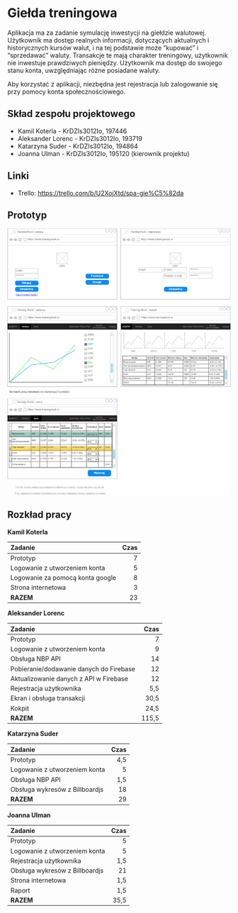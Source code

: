 # Giełda treningowa

Aplikacja ma za zadanie symulację inwestycji na giełdzie walutowej.
Użytkownik ma dostęp realnych informacji, dotyczących aktualnych i historycznych kursów walut, i na tej podstawie może “kupować” i “sprzedawać” waluty.
Transakcje te mają charakter treningowy, użytkownik nie inwestuje prawdziwych pieniędzy.
Użytkownik ma dostęp do swojego stanu konta, uwzględniając różne posiadane waluty.

Aby korzystać z aplikacji, niezbędna jest rejestracja lub zalogowanie się przy pomocy konta społecznościowego.

## Skład zespołu projektowego

- Kamil Koterla - KrDZIs3012Io, 197446
- Aleksander Lorenc - KrDZIs3012Io, 193719
- Katarzyna Suder - KrDZIs3012Io, 194864
- Joanna Ulman - KrDZIs3012Io, 195120 (kierownik projektu)

## Linki

- Trello: <https://trello.com/b/U2XojXtd/spa-gie%C5%82da>

## Prototyp

![Prototyp](https://github.com/uljot/SPA-Gielda/blob/master/src/images/SPA_prototyp.png?raw=true "Prototyp")

## Rozkład pracy

**Kamil Koterla**

| Zadanie  | Czas |
| :------------- |-------------:|
| Prototyp    | 7 |
| Logowanie z utworzeniem konta     | 5 |
| Logowanie za pomocą konta google   | 8  |
| Strona internetowa | 3  |
| **RAZEM** | 23  |

**Aleksander Lorenc**

| Zadanie  | Czas |
| :------------- |-------------:|
| Prototyp    | 7 |
| Logowanie z utworzeniem konta     | 9 |
| Obsługa NBP API | 14 |
| Pobieranie/dodawanie danych do Firebase  | 12 |
| Aktualizowanie danych z API w Firebase  | 12 |
| Rejestracja użytkownika | 5,5  |
| Ekran i obsługa transakcji | 30,5 |
| Kokpit | 24,5  |
| **RAZEM** | 115,5  |

**Katarzyna Suder**

| Zadanie  | Czas |
| :------------- |-------------:|
| Prototyp    | 4,5 |
| Logowanie z utworzeniem konta     | 5 |
| Obsługa NBP API | 1,5 |
| Obsługa wykresów z Billboardjs      | 18  |
| **RAZEM** | 29  |

**Joanna Ulman**

| Zadanie  | Czas |
| :------------- |-------------:|
| Prototyp    | 5 |
| Logowanie z utworzeniem konta     | 5 |
| Rejestracja użytkownika | 1,5  |
| Obsługa wykresów z Billboardjs      | 21  |
| Strona internetowa | 1,5 |
| Raport | 1,5 |
| **RAZEM** | 35,5 |

